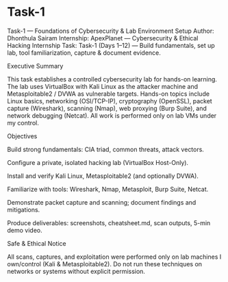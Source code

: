 # Task-1
Task-1 — Foundations of Cybersecurity &amp; Lab Environment Setup
Author: Dhonthula Sairam
Internship: ApexPlanet — Cybersecurity & Ethical Hacking Internship
Task: Task-1 (Days 1–12) — Build fundamentals, set up lab, tool familiarization, capture & document evidence.

Executive Summary

This task establishes a controlled cybersecurity lab for hands-on learning. The lab uses VirtualBox with Kali Linux as the attacker machine and Metasploitable2 / DVWA as vulnerable targets. Hands-on topics include Linux basics, networking (OSI/TCP-IP), cryptography (OpenSSL), packet capture (Wireshark), scanning (Nmap), web proxying (Burp Suite), and network debugging (Netcat). All work is performed only on lab VMs under my control.

Objectives

Build strong fundamentals: CIA triad, common threats, attack vectors.

Configure a private, isolated hacking lab (VirtualBox Host-Only).

Install and verify Kali Linux, Metasploitable2 (and optionally DVWA).

Familiarize with tools: Wireshark, Nmap, Metasploit, Burp Suite, Netcat.

Demonstrate packet capture and scanning; document findings and mitigations.

Produce deliverables: screenshots, cheatsheet.md, scan outputs, 5-min demo video.

Safe & Ethical Notice

All scans, captures, and exploitation were performed only on lab machines I own/control (Kali & Metasploitable2). Do not run these techniques on networks or systems without explicit permission.
